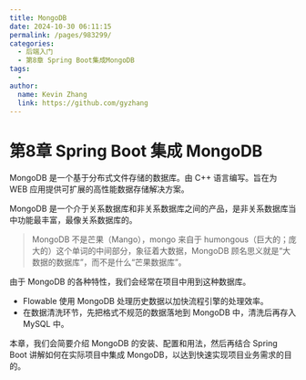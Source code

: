 ```yaml
---
title: MongoDB
date: 2024-10-30 06:11:15
permalink: /pages/983299/
categories: 
  - 后端入门
  - 第8章 Spring Boot集成MongoDB
tags: 
  - 
author: 
  name: Kevin Zhang
  link: https://github.com/gyzhang
---
```

# 第8章 Spring Boot 集成 MongoDB

MongoDB 是一个基于分布式文件存储的数据库。由 C++ 语言编写。旨在为 WEB 应用提供可扩展的高性能数据存储解决方案。

MongoDB 是一个介于关系数据库和非关系数据库之间的产品，是非关系数据库当中功能最丰富，最像关系数据库的。

> MongoDB 不是芒果（Mango），mongo 来自于 humongous（巨大的；庞大的）这个单词的中间部分，象征着大数据，MongoDB 顾名思义就是“大数据的数据库”，而不是什么“芒果数据库”。

由于 MongoDB 的各种特性，我们会经常在项目中用到这种数据库。

- Flowable 使用 MongoDB 处理历史数据以加快流程引擎的处理效率。
- 在数据清洗环节，先把格式不规范的数据落地到 MongoDB 中，清洗后再存入 MySQL 中。

本章，我们会简要介绍 MongoDB 的安装、配置和用法，然后再结合 Spring Boot 讲解如何在实际项目中集成 MongoDB，以达到快速实现项目业务需求的目的。
